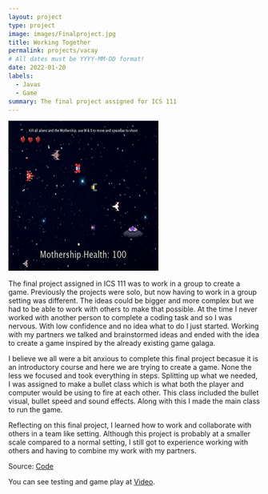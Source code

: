 ```yaml
---
layout: project
type: project
image: images/Finalproject.jpg
title: Working Together
permalink: projects/vacay
# All dates must be YYYY-MM-DD format!
date: 2022-01-20
labels:
  - Javas
  - Game
summary: The final project assigned for ICS 111
---
```


<img class="ui medium left floated rounded image" src="../images/Finalproject.jpg">

The final project assigned in ICS 111 was to work in a group to create a game. Previously the projects were solo, but now having to work in a group setting was different. The ideas could be bigger and more complex but we had to be able to work with others to make that possible. At the time I never worked with another person to complete a coding task and so I was nervous. With low confidence and no idea what to do I just started. Working with my partners we talked and brainstormed ideas and ended with the idea to create a game inspired by the already existing game galaga.

I believe we all were a bit anxious to complete this final project becasue it is an introductory course and here we are trying to create a game. None the less we focused and took everything in steps. Splitting up what we needed, I was assigned to make a bullet class which is what both the player and computer would be using to fire at each other. This class included the bullet visual, bullet speed and sound effects. Along with this I made the main class to run the game.

Reflecting on this final project, I learned how to work and collaborate with others in a team like setting. Although this project is probably at a smaller scale compared to a normal setting, I still got to experience working with others and having to combine my work with my partners. 
 
Source: <a href="https://github.com/Scott-Yuk/Final"><i class="large github icon"></i>Code</a>

You can see testing and game play at [Video](https://youtu.be/k3Xa0vbvvQI).
